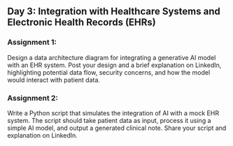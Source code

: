 ## Day 3: Integration with Healthcare Systems and Electronic Health Records (EHRs)

### Assignment 1:
Design a data architecture diagram for integrating a generative AI model with an EHR system. Post your design and a brief explanation on LinkedIn, highlighting potential data flow, security concerns, and how the model would interact with patient data.

### Assignment 2:
Write a Python script that simulates the integration of AI with a mock EHR system. The script should take patient data as input, process it using a simple AI model, and output a generated clinical note. Share your script and explanation on LinkedIn.
